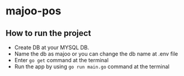 # majoo-pos

## How to run the project

- Create DB at your MYSQL DB.
- Name the db as majoo or you can change the db name at .env file
- Enter `go get` command at the terminal
- Run the app by using `go run main.go` command at the terminal
